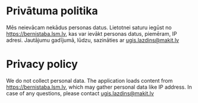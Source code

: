 # Privātuma politika

Mēs neievācam nekādus personas datus. Lietotnei saturu iegūst no https://bernistaba.lsm.lv, kas var ievākt personas datus, piemēram, IP adresi. 
Jautājumu gadījumā, lūdzu, sazināties ar ugis.lazdins@makit.lv

# Privacy policy

We do not collect personal data. The application loads content from https://bernistaba.lsm.lv, which may gather personal data like IP address. 
In case of any questions, please contact ugis.lazdins@makit.lv
